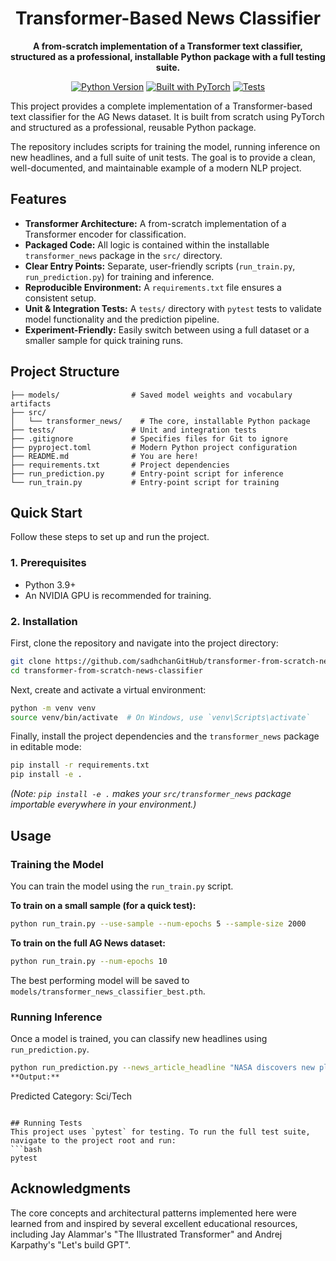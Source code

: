 <div align="center">

# Transformer-Based News Classifier

**A from-scratch implementation of a Transformer text classifier, structured as a professional, installable Python package with a full testing suite.**

[![Python Version](https://img.shields.io/badge/Python-3.9%2B-blue.svg)](https://www.python.org/downloads/)
[![Built with PyTorch](https://img.shields.io/badge/Built%20with-PyTorch-FF69B4.svg)](https://pytorch.org/)
[![Tests](https://img.shields.io/badge/Tests-Passing-green.svg)](tests/)

</div>

This project provides a complete implementation of a Transformer-based text classifier for the AG News dataset. It is built from scratch using PyTorch and structured as a professional, reusable Python package.

The repository includes scripts for training the model, running inference on new headlines, and a full suite of unit tests. The goal is to provide a clean, well-documented, and maintainable example of a modern NLP project.

## Features
- **Transformer Architecture:** A from-scratch implementation of a Transformer encoder for classification.
- **Packaged Code:** All logic is contained within the installable `transformer_news` package in the `src/` directory.
- **Clear Entry Points:** Separate, user-friendly scripts (`run_train.py`, `run_prediction.py`) for training and inference.
- **Reproducible Environment:** A `requirements.txt` file ensures a consistent setup.
- **Unit & Integration Tests:** A `tests/` directory with `pytest` tests to validate model functionality and the prediction pipeline.
- **Experiment-Friendly:** Easily switch between using a full dataset or a smaller sample for quick training runs.

## Project Structure
```
├── models/                # Saved model weights and vocabulary artifacts
├── src/
│   └── transformer_news/    # The core, installable Python package
├── tests/                 # Unit and integration tests
├── .gitignore             # Specifies files for Git to ignore
├── pyproject.toml         # Modern Python project configuration
├── README.md              # You are here!
├── requirements.txt       # Project dependencies
├── run_prediction.py      # Entry-point script for inference
└── run_train.py           # Entry-point script for training
```

## Quick Start

Follow these steps to set up and run the project.

### 1. Prerequisites
- Python 3.9+
- An NVIDIA GPU is recommended for training.

### 2. Installation
First, clone the repository and navigate into the project directory:
```bash
git clone https://github.com/sadhchanGitHub/transformer-from-scratch-news-classifier.git
cd transformer-from-scratch-news-classifier
```

Next, create and activate a virtual environment:
```bash
python -m venv venv
source venv/bin/activate  # On Windows, use `venv\Scripts\activate`
```

Finally, install the project dependencies and the `transformer_news` package in editable mode:
```bash
pip install -r requirements.txt
pip install -e .
```
*(Note: `pip install -e .` makes your `src/transformer_news` package importable everywhere in your environment.)*

## Usage

### Training the Model
You can train the model using the `run_train.py` script.

**To train on a small sample (for a quick test):**
```bash
python run_train.py --use-sample --num-epochs 5 --sample-size 2000
```

**To train on the full AG News dataset:**
```bash
python run_train.py --num-epochs 10
```
The best performing model will be saved to `models/transformer_news_classifier_best.pth`.

### Running Inference
Once a model is trained, you can classify new headlines using `run_prediction.py`.

```bash
python run_prediction.py --news_article_headline "NASA discovers new planet in a distant galaxy"```
**Output:**
```
Predicted Category: Sci/Tech
```

## Running Tests
This project uses `pytest` for testing. To run the full test suite, navigate to the project root and run:
```bash
pytest
```

## Acknowledgments
The core concepts and architectural patterns implemented here were learned from and inspired by several excellent educational resources, including Jay Alammar's "The Illustrated Transformer" and Andrej Karpathy's "Let's build GPT".
